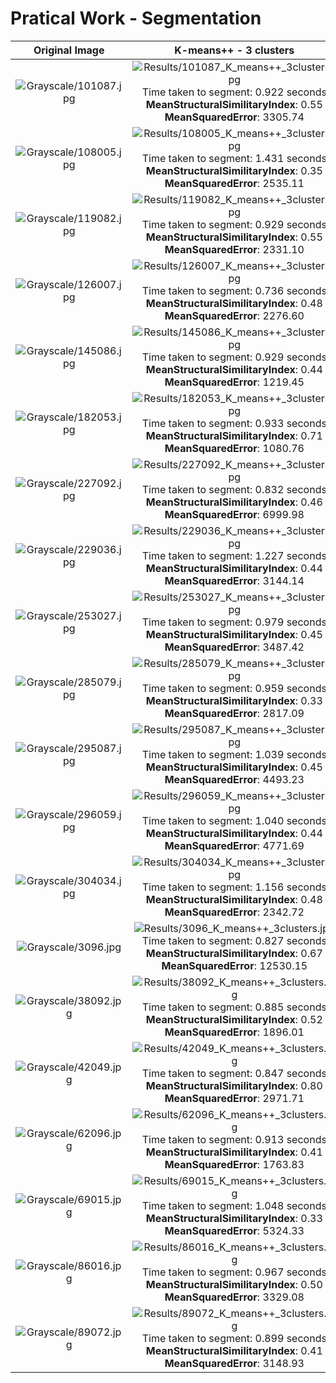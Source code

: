 
Pratical Work - Segmentation
============================

|Original Image|K-means++ - 3 clusters|Otsu's - 3 thresholds|K-means++ - 5 clusters|Otsu's - 5 thresholds|
| :---: | :---: | :---: | :---: | :---: |
|![Grayscale/101087.jpg](Grayscale/101087.jpg)|![Results/101087_K_means++_3clusters.jpg](Results/101087_K_means++_3clusters.jpg)Time taken to segment: 0.922 seconds <br/>**MeanStructuralSimilitaryIndex**: 0.55<br/>**MeanSquaredError**: 3305.74|![Results/101087_Otsu's_3thresholds.jpg](Results/101087_Otsu's_3thresholds.jpg)Time taken to segment: 0.021 seconds <br/>**MeanStructuralSimilitaryIndex**: 0.52<br/>**MeanSquaredError**: 2858.32|![Results/101087_K_means++_5clusters.jpg](Results/101087_K_means++_5clusters.jpg)Time taken to segment: 1.674 seconds <br/>**MeanStructuralSimilitaryIndex**: 0.75<br/>**MeanSquaredError**: 1023.28|![Results/101087_Otsu's_5thresholds.jpg](Results/101087_Otsu's_5thresholds.jpg)Time taken to segment: 5.316 seconds <br/>**MeanStructuralSimilitaryIndex**: 0.68<br/>**MeanSquaredError**: 825.42|
|![Grayscale/108005.jpg](Grayscale/108005.jpg)|![Results/108005_K_means++_3clusters.jpg](Results/108005_K_means++_3clusters.jpg)Time taken to segment: 1.431 seconds <br/>**MeanStructuralSimilitaryIndex**: 0.35<br/>**MeanSquaredError**: 2535.11|![Results/108005_Otsu's_3thresholds.jpg](Results/108005_Otsu's_3thresholds.jpg)Time taken to segment: 0.017 seconds <br/>**MeanStructuralSimilitaryIndex**: 0.29<br/>**MeanSquaredError**: 2868.60|![Results/108005_K_means++_5clusters.jpg](Results/108005_K_means++_5clusters.jpg)Time taken to segment: 1.859 seconds <br/>**MeanStructuralSimilitaryIndex**: 0.57<br/>**MeanSquaredError**: 1220.36|![Results/108005_Otsu's_5thresholds.jpg](Results/108005_Otsu's_5thresholds.jpg)Time taken to segment: 5.540 seconds <br/>**MeanStructuralSimilitaryIndex**: 0.51<br/>**MeanSquaredError**: 1338.60|
|![Grayscale/119082.jpg](Grayscale/119082.jpg)|![Results/119082_K_means++_3clusters.jpg](Results/119082_K_means++_3clusters.jpg)Time taken to segment: 0.929 seconds <br/>**MeanStructuralSimilitaryIndex**: 0.55<br/>**MeanSquaredError**: 2331.10|![Results/119082_Otsu's_3thresholds.jpg](Results/119082_Otsu's_3thresholds.jpg)Time taken to segment: 0.013 seconds <br/>**MeanStructuralSimilitaryIndex**: 0.44<br/>**MeanSquaredError**: 3165.09|![Results/119082_K_means++_5clusters.jpg](Results/119082_K_means++_5clusters.jpg)Time taken to segment: 1.743 seconds <br/>**MeanStructuralSimilitaryIndex**: 0.71<br/>**MeanSquaredError**: 570.83|![Results/119082_Otsu's_5thresholds.jpg](Results/119082_Otsu's_5thresholds.jpg)Time taken to segment: 5.346 seconds <br/>**MeanStructuralSimilitaryIndex**: 0.59<br/>**MeanSquaredError**: 841.58|
|![Grayscale/126007.jpg](Grayscale/126007.jpg)|![Results/126007_K_means++_3clusters.jpg](Results/126007_K_means++_3clusters.jpg)Time taken to segment: 0.736 seconds <br/>**MeanStructuralSimilitaryIndex**: 0.48<br/>**MeanSquaredError**: 2276.60|![Results/126007_Otsu's_3thresholds.jpg](Results/126007_Otsu's_3thresholds.jpg)Time taken to segment: 0.015 seconds <br/>**MeanStructuralSimilitaryIndex**: 0.44<br/>**MeanSquaredError**: 1807.47|![Results/126007_K_means++_5clusters.jpg](Results/126007_K_means++_5clusters.jpg)Time taken to segment: 1.385 seconds <br/>**MeanStructuralSimilitaryIndex**: 0.68<br/>**MeanSquaredError**: 981.17|![Results/126007_Otsu's_5thresholds.jpg](Results/126007_Otsu's_5thresholds.jpg)Time taken to segment: 5.719 seconds <br/>**MeanStructuralSimilitaryIndex**: 0.66<br/>**MeanSquaredError**: 1043.00|
|![Grayscale/145086.jpg](Grayscale/145086.jpg)|![Results/145086_K_means++_3clusters.jpg](Results/145086_K_means++_3clusters.jpg)Time taken to segment: 0.929 seconds <br/>**MeanStructuralSimilitaryIndex**: 0.44<br/>**MeanSquaredError**: 1219.45|![Results/145086_Otsu's_3thresholds.jpg](Results/145086_Otsu's_3thresholds.jpg)Time taken to segment: 0.012 seconds <br/>**MeanStructuralSimilitaryIndex**: 0.36<br/>**MeanSquaredError**: 1281.32|![Results/145086_K_means++_5clusters.jpg](Results/145086_K_means++_5clusters.jpg)Time taken to segment: 1.662 seconds <br/>**MeanStructuralSimilitaryIndex**: 0.60<br/>**MeanSquaredError**: 585.71|![Results/145086_Otsu's_5thresholds.jpg](Results/145086_Otsu's_5thresholds.jpg)Time taken to segment: 5.870 seconds <br/>**MeanStructuralSimilitaryIndex**: 0.46<br/>**MeanSquaredError**: 974.46|
|![Grayscale/182053.jpg](Grayscale/182053.jpg)|![Results/182053_K_means++_3clusters.jpg](Results/182053_K_means++_3clusters.jpg)Time taken to segment: 0.933 seconds <br/>**MeanStructuralSimilitaryIndex**: 0.71<br/>**MeanSquaredError**: 1080.76|![Results/182053_Otsu's_3thresholds.jpg](Results/182053_Otsu's_3thresholds.jpg)Time taken to segment: 0.015 seconds <br/>**MeanStructuralSimilitaryIndex**: 0.61<br/>**MeanSquaredError**: 1396.36|![Results/182053_K_means++_5clusters.jpg](Results/182053_K_means++_5clusters.jpg)Time taken to segment: 1.363 seconds <br/>**MeanStructuralSimilitaryIndex**: 0.80<br/>**MeanSquaredError**: 425.53|![Results/182053_Otsu's_5thresholds.jpg](Results/182053_Otsu's_5thresholds.jpg)Time taken to segment: 5.581 seconds <br/>**MeanStructuralSimilitaryIndex**: 0.69<br/>**MeanSquaredError**: 1047.20|
|![Grayscale/227092.jpg](Grayscale/227092.jpg)|![Results/227092_K_means++_3clusters.jpg](Results/227092_K_means++_3clusters.jpg)Time taken to segment: 0.832 seconds <br/>**MeanStructuralSimilitaryIndex**: 0.46<br/>**MeanSquaredError**: 6999.98|![Results/227092_Otsu's_3thresholds.jpg](Results/227092_Otsu's_3thresholds.jpg)Time taken to segment: 0.016 seconds <br/>**MeanStructuralSimilitaryIndex**: 0.47<br/>**MeanSquaredError**: 6683.47|![Results/227092_K_means++_5clusters.jpg](Results/227092_K_means++_5clusters.jpg)Time taken to segment: 1.487 seconds <br/>**MeanStructuralSimilitaryIndex**: 0.54<br/>**MeanSquaredError**: 2840.55|![Results/227092_Otsu's_5thresholds.jpg](Results/227092_Otsu's_5thresholds.jpg)Time taken to segment: 5.251 seconds <br/>**MeanStructuralSimilitaryIndex**: 0.53<br/>**MeanSquaredError**: 2640.70|
|![Grayscale/229036.jpg](Grayscale/229036.jpg)|![Results/229036_K_means++_3clusters.jpg](Results/229036_K_means++_3clusters.jpg)Time taken to segment: 1.227 seconds <br/>**MeanStructuralSimilitaryIndex**: 0.44<br/>**MeanSquaredError**: 3144.14|![Results/229036_Otsu's_3thresholds.jpg](Results/229036_Otsu's_3thresholds.jpg)Time taken to segment: 0.013 seconds <br/>**MeanStructuralSimilitaryIndex**: 0.37<br/>**MeanSquaredError**: 3223.83|![Results/229036_K_means++_5clusters.jpg](Results/229036_K_means++_5clusters.jpg)Time taken to segment: 1.672 seconds <br/>**MeanStructuralSimilitaryIndex**: 0.70<br/>**MeanSquaredError**: 825.26|![Results/229036_Otsu's_5thresholds.jpg](Results/229036_Otsu's_5thresholds.jpg)Time taken to segment: 5.485 seconds <br/>**MeanStructuralSimilitaryIndex**: 0.49<br/>**MeanSquaredError**: 1939.96|
|![Grayscale/253027.jpg](Grayscale/253027.jpg)|![Results/253027_K_means++_3clusters.jpg](Results/253027_K_means++_3clusters.jpg)Time taken to segment: 0.979 seconds <br/>**MeanStructuralSimilitaryIndex**: 0.45<br/>**MeanSquaredError**: 3487.42|![Results/253027_Otsu's_3thresholds.jpg](Results/253027_Otsu's_3thresholds.jpg)Time taken to segment: 0.015 seconds <br/>**MeanStructuralSimilitaryIndex**: 0.41<br/>**MeanSquaredError**: 2547.01|![Results/253027_K_means++_5clusters.jpg](Results/253027_K_means++_5clusters.jpg)Time taken to segment: 1.662 seconds <br/>**MeanStructuralSimilitaryIndex**: 0.58<br/>**MeanSquaredError**: 2725.93|![Results/253027_Otsu's_5thresholds.jpg](Results/253027_Otsu's_5thresholds.jpg)Time taken to segment: 5.345 seconds <br/>**MeanStructuralSimilitaryIndex**: 0.50<br/>**MeanSquaredError**: 1737.49|
|![Grayscale/285079.jpg](Grayscale/285079.jpg)|![Results/285079_K_means++_3clusters.jpg](Results/285079_K_means++_3clusters.jpg)Time taken to segment: 0.959 seconds <br/>**MeanStructuralSimilitaryIndex**: 0.33<br/>**MeanSquaredError**: 2817.09|![Results/285079_Otsu's_3thresholds.jpg](Results/285079_Otsu's_3thresholds.jpg)Time taken to segment: 0.015 seconds <br/>**MeanStructuralSimilitaryIndex**: 0.26<br/>**MeanSquaredError**: 2992.76|![Results/285079_K_means++_5clusters.jpg](Results/285079_K_means++_5clusters.jpg)Time taken to segment: 1.641 seconds <br/>**MeanStructuralSimilitaryIndex**: 0.51<br/>**MeanSquaredError**: 1778.70|![Results/285079_Otsu's_5thresholds.jpg](Results/285079_Otsu's_5thresholds.jpg)Time taken to segment: 5.222 seconds <br/>**MeanStructuralSimilitaryIndex**: 0.45<br/>**MeanSquaredError**: 1522.85|
|![Grayscale/295087.jpg](Grayscale/295087.jpg)|![Results/295087_K_means++_3clusters.jpg](Results/295087_K_means++_3clusters.jpg)Time taken to segment: 1.039 seconds <br/>**MeanStructuralSimilitaryIndex**: 0.45<br/>**MeanSquaredError**: 4493.23|![Results/295087_Otsu's_3thresholds.jpg](Results/295087_Otsu's_3thresholds.jpg)Time taken to segment: 0.013 seconds <br/>**MeanStructuralSimilitaryIndex**: 0.39<br/>**MeanSquaredError**: 5079.67|![Results/295087_K_means++_5clusters.jpg](Results/295087_K_means++_5clusters.jpg)Time taken to segment: 1.731 seconds <br/>**MeanStructuralSimilitaryIndex**: 0.62<br/>**MeanSquaredError**: 1766.07|![Results/295087_Otsu's_5thresholds.jpg](Results/295087_Otsu's_5thresholds.jpg)Time taken to segment: 5.112 seconds <br/>**MeanStructuralSimilitaryIndex**: 0.55<br/>**MeanSquaredError**: 2603.39|
|![Grayscale/296059.jpg](Grayscale/296059.jpg)|![Results/296059_K_means++_3clusters.jpg](Results/296059_K_means++_3clusters.jpg)Time taken to segment: 1.040 seconds <br/>**MeanStructuralSimilitaryIndex**: 0.44<br/>**MeanSquaredError**: 4771.69|![Results/296059_Otsu's_3thresholds.jpg](Results/296059_Otsu's_3thresholds.jpg)Time taken to segment: 0.013 seconds <br/>**MeanStructuralSimilitaryIndex**: 0.39<br/>**MeanSquaredError**: 5186.05|![Results/296059_K_means++_5clusters.jpg](Results/296059_K_means++_5clusters.jpg)Time taken to segment: 1.368 seconds <br/>**MeanStructuralSimilitaryIndex**: 0.56<br/>**MeanSquaredError**: 2265.43|![Results/296059_Otsu's_5thresholds.jpg](Results/296059_Otsu's_5thresholds.jpg)Time taken to segment: 5.120 seconds <br/>**MeanStructuralSimilitaryIndex**: 0.53<br/>**MeanSquaredError**: 2469.31|
|![Grayscale/304034.jpg](Grayscale/304034.jpg)|![Results/304034_K_means++_3clusters.jpg](Results/304034_K_means++_3clusters.jpg)Time taken to segment: 1.156 seconds <br/>**MeanStructuralSimilitaryIndex**: 0.48<br/>**MeanSquaredError**: 2342.72|![Results/304034_Otsu's_3thresholds.jpg](Results/304034_Otsu's_3thresholds.jpg)Time taken to segment: 0.013 seconds <br/>**MeanStructuralSimilitaryIndex**: 0.37<br/>**MeanSquaredError**: 3312.33|![Results/304034_K_means++_5clusters.jpg](Results/304034_K_means++_5clusters.jpg)Time taken to segment: 1.953 seconds <br/>**MeanStructuralSimilitaryIndex**: 0.73<br/>**MeanSquaredError**: 610.68|![Results/304034_Otsu's_5thresholds.jpg](Results/304034_Otsu's_5thresholds.jpg)Time taken to segment: 5.684 seconds <br/>**MeanStructuralSimilitaryIndex**: 0.59<br/>**MeanSquaredError**: 1583.56|
|![Grayscale/3096.jpg](Grayscale/3096.jpg)|![Results/3096_K_means++_3clusters.jpg](Results/3096_K_means++_3clusters.jpg)Time taken to segment: 0.827 seconds <br/>**MeanStructuralSimilitaryIndex**: 0.67<br/>**MeanSquaredError**: 12530.15|![Results/3096_Otsu's_3thresholds.jpg](Results/3096_Otsu's_3thresholds.jpg)Time taken to segment: 0.015 seconds <br/>**MeanStructuralSimilitaryIndex**: 0.70<br/>**MeanSquaredError**: 10661.68|![Results/3096_K_means++_5clusters.jpg](Results/3096_K_means++_5clusters.jpg)Time taken to segment: 1.160 seconds <br/>**MeanStructuralSimilitaryIndex**: 0.64<br/>**MeanSquaredError**: 9124.41|![Results/3096_Otsu's_5thresholds.jpg](Results/3096_Otsu's_5thresholds.jpg)Time taken to segment: 5.370 seconds <br/>**MeanStructuralSimilitaryIndex**: 0.67<br/>**MeanSquaredError**: 6018.87|
|![Grayscale/38092.jpg](Grayscale/38092.jpg)|![Results/38092_K_means++_3clusters.jpg](Results/38092_K_means++_3clusters.jpg)Time taken to segment: 0.885 seconds <br/>**MeanStructuralSimilitaryIndex**: 0.52<br/>**MeanSquaredError**: 1896.01|![Results/38092_Otsu's_3thresholds.jpg](Results/38092_Otsu's_3thresholds.jpg)Time taken to segment: 0.015 seconds <br/>**MeanStructuralSimilitaryIndex**: 0.42<br/>**MeanSquaredError**: 2081.28|![Results/38092_K_means++_5clusters.jpg](Results/38092_K_means++_5clusters.jpg)Time taken to segment: 1.507 seconds <br/>**MeanStructuralSimilitaryIndex**: 0.72<br/>**MeanSquaredError**: 735.21|![Results/38092_Otsu's_5thresholds.jpg](Results/38092_Otsu's_5thresholds.jpg)Time taken to segment: 5.311 seconds <br/>**MeanStructuralSimilitaryIndex**: 0.59<br/>**MeanSquaredError**: 916.66|
|![Grayscale/42049.jpg](Grayscale/42049.jpg)|![Results/42049_K_means++_3clusters.jpg](Results/42049_K_means++_3clusters.jpg)Time taken to segment: 0.847 seconds <br/>**MeanStructuralSimilitaryIndex**: 0.80<br/>**MeanSquaredError**: 2971.71|![Results/42049_Otsu's_3thresholds.jpg](Results/42049_Otsu's_3thresholds.jpg)Time taken to segment: 0.012 seconds <br/>**MeanStructuralSimilitaryIndex**: 0.79<br/>**MeanSquaredError**: 3072.93|![Results/42049_K_means++_5clusters.jpg](Results/42049_K_means++_5clusters.jpg)Time taken to segment: 1.857 seconds <br/>**MeanStructuralSimilitaryIndex**: 0.83<br/>**MeanSquaredError**: 2442.13|![Results/42049_Otsu's_5thresholds.jpg](Results/42049_Otsu's_5thresholds.jpg)Time taken to segment: 5.416 seconds <br/>**MeanStructuralSimilitaryIndex**: 0.81<br/>**MeanSquaredError**: 2340.02|
|![Grayscale/62096.jpg](Grayscale/62096.jpg)|![Results/62096_K_means++_3clusters.jpg](Results/62096_K_means++_3clusters.jpg)Time taken to segment: 0.913 seconds <br/>**MeanStructuralSimilitaryIndex**: 0.41<br/>**MeanSquaredError**: 1763.83|![Results/62096_Otsu's_3thresholds.jpg](Results/62096_Otsu's_3thresholds.jpg)Time taken to segment: 0.015 seconds <br/>**MeanStructuralSimilitaryIndex**: 0.31<br/>**MeanSquaredError**: 1920.15|![Results/62096_K_means++_5clusters.jpg](Results/62096_K_means++_5clusters.jpg)Time taken to segment: 1.585 seconds <br/>**MeanStructuralSimilitaryIndex**: 0.51<br/>**MeanSquaredError**: 1353.38|![Results/62096_Otsu's_5thresholds.jpg](Results/62096_Otsu's_5thresholds.jpg)Time taken to segment: 5.451 seconds <br/>**MeanStructuralSimilitaryIndex**: 0.41<br/>**MeanSquaredError**: 1477.38|
|![Grayscale/69015.jpg](Grayscale/69015.jpg)|![Results/69015_K_means++_3clusters.jpg](Results/69015_K_means++_3clusters.jpg)Time taken to segment: 1.048 seconds <br/>**MeanStructuralSimilitaryIndex**: 0.33<br/>**MeanSquaredError**: 5324.33|![Results/69015_Otsu's_3thresholds.jpg](Results/69015_Otsu's_3thresholds.jpg)Time taken to segment: 0.014 seconds <br/>**MeanStructuralSimilitaryIndex**: 0.30<br/>**MeanSquaredError**: 5896.92|![Results/69015_K_means++_5clusters.jpg](Results/69015_K_means++_5clusters.jpg)Time taken to segment: 1.479 seconds <br/>**MeanStructuralSimilitaryIndex**: 0.52<br/>**MeanSquaredError**: 1907.40|![Results/69015_Otsu's_5thresholds.jpg](Results/69015_Otsu's_5thresholds.jpg)Time taken to segment: 5.215 seconds <br/>**MeanStructuralSimilitaryIndex**: 0.45<br/>**MeanSquaredError**: 3502.91|
|![Grayscale/86016.jpg](Grayscale/86016.jpg)|![Results/86016_K_means++_3clusters.jpg](Results/86016_K_means++_3clusters.jpg)Time taken to segment: 0.967 seconds <br/>**MeanStructuralSimilitaryIndex**: 0.50<br/>**MeanSquaredError**: 3329.08|![Results/86016_Otsu's_3thresholds.jpg](Results/86016_Otsu's_3thresholds.jpg)Time taken to segment: 0.015 seconds <br/>**MeanStructuralSimilitaryIndex**: 0.30<br/>**MeanSquaredError**: 4103.14|![Results/86016_K_means++_5clusters.jpg](Results/86016_K_means++_5clusters.jpg)Time taken to segment: 1.716 seconds <br/>**MeanStructuralSimilitaryIndex**: 0.70<br/>**MeanSquaredError**: 1413.20|![Results/86016_Otsu's_5thresholds.jpg](Results/86016_Otsu's_5thresholds.jpg)Time taken to segment: 5.448 seconds <br/>**MeanStructuralSimilitaryIndex**: 0.47<br/>**MeanSquaredError**: 2412.27|
|![Grayscale/89072.jpg](Grayscale/89072.jpg)|![Results/89072_K_means++_3clusters.jpg](Results/89072_K_means++_3clusters.jpg)Time taken to segment: 0.899 seconds <br/>**MeanStructuralSimilitaryIndex**: 0.41<br/>**MeanSquaredError**: 3148.93|![Results/89072_Otsu's_3thresholds.jpg](Results/89072_Otsu's_3thresholds.jpg)Time taken to segment: 0.014 seconds <br/>**MeanStructuralSimilitaryIndex**: 0.36<br/>**MeanSquaredError**: 3275.68|![Results/89072_K_means++_5clusters.jpg](Results/89072_K_means++_5clusters.jpg)Time taken to segment: 2.297 seconds <br/>**MeanStructuralSimilitaryIndex**: 0.53<br/>**MeanSquaredError**: 1811.92|![Results/89072_Otsu's_5thresholds.jpg](Results/89072_Otsu's_5thresholds.jpg)Time taken to segment: 5.469 seconds <br/>**MeanStructuralSimilitaryIndex**: 0.47<br/>**MeanSquaredError**: 1883.25|

